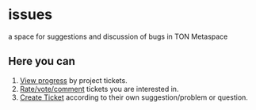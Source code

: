 # issues
a space for suggestions and discussion of bugs in TON Metaspace

## Here you can

1. [View progress](https://github.com/tonmetaspace/issues/projects/metaverse) by project tickets.
2. [Rate/vote/comment](https://github.com/tonmetaspace/issues/issues ) tickets you are interested in.
3. [Create Ticket](https://github.com/tonmetaspace/issues/issues/new ) according to their own suggestion/problem or question.
